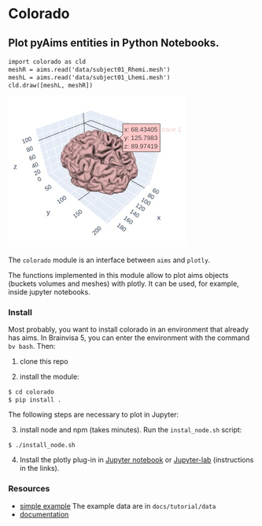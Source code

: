 # Colorado

## Plot pyAims entities in Python Notebooks.

```{python}
import colorado as cld
meshR = aims.read('data/subject01_Rhemi.mesh')
meshL = aims.read('data/subject01_Lhemi.mesh')
cld.draw([meshL, meshR])
```

![image](./docs/images/brain.jpg)

The `colorado` module is an interface between `aims` and `plotly`.

The functions implemented in this module allow to plot aims objects (buckets volumes and meshes) with plotly.
It can be used, for example, inside jupyter notebooks.

### Install
Most probably, you want to install colorado in an environment that already has aims.
In Brainvisa 5, you can enter the environment with the command `bv bash`. Then:

1. clone this repo

2. install the module:

```{bash}
$ cd colorado
$ pip install .
```

The following steps are necessary to plot in Jupyter:

3. install node and npm (takes minutes). Run the `instal_node.sh` script:
```
$ ./install_node.sh
```
4. Install the plotly plug-in in [Jupyter notebook](https://plotly.com/python/getting-started/#jupyter-notebook-support) or [Jupyter-lab](https://plotly.com/python/getting-started/#jupyterlab-support) (instructions in the links).

### Resources
* [simple example](https://neurospin.github.io/colorado/tutorial/tutorial.html) The example data are in `docs/tutorial/data`
* [documentation](https://neurospin.github.io/colorado/build/html/colorado.html#module-colorado)
